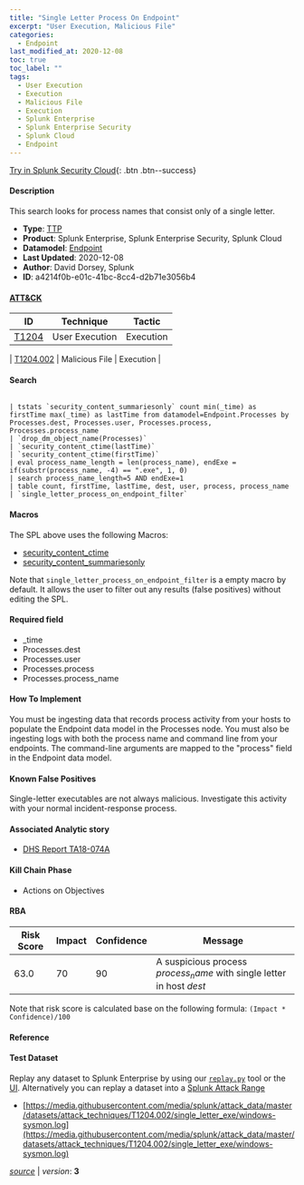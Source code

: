 ```yaml
---
title: "Single Letter Process On Endpoint"
excerpt: "User Execution, Malicious File"
categories:
  - Endpoint
last_modified_at: 2020-12-08
toc: true
toc_label: ""
tags:
  - User Execution
  - Execution
  - Malicious File
  - Execution
  - Splunk Enterprise
  - Splunk Enterprise Security
  - Splunk Cloud
  - Endpoint
---
```




[Try in Splunk Security Cloud](https://www.splunk.com/en_us/cyber-security.html){: .btn .btn--success}

#### Description

This search looks for process names that consist only of a single letter.

- **Type**: [TTP](https://github.com/splunk/security_content/wiki/Detection-Analytic-Types)
- **Product**: Splunk Enterprise, Splunk Enterprise Security, Splunk Cloud
- **Datamodel**: [Endpoint](https://docs.splunk.com/Documentation/CIM/latest/User/Endpoint)
- **Last Updated**: 2020-12-08
- **Author**: David Dorsey, Splunk
- **ID**: a4214f0b-e01c-41bc-8cc4-d2b71e3056b4


#### [ATT&CK](https://attack.mitre.org/)

| ID             | Technique        |  Tactic             |
| -------------- | ---------------- |-------------------- |
| [T1204](https://attack.mitre.org/techniques/T1204/) | User Execution | Execution |

| [T1204.002](https://attack.mitre.org/techniques/T1204/002/) | Malicious File | Execution |

#### Search

```

| tstats `security_content_summariesonly` count min(_time) as firstTime max(_time) as lastTime from datamodel=Endpoint.Processes by Processes.dest, Processes.user, Processes.process, Processes.process_name 
| `drop_dm_object_name(Processes)` 
| `security_content_ctime(lastTime)` 
| `security_content_ctime(firstTime)` 
| eval process_name_length = len(process_name), endExe = if(substr(process_name, -4) == ".exe", 1, 0) 
| search process_name_length=5 AND endExe=1 
| table count, firstTime, lastTime, dest, user, process, process_name 
| `single_letter_process_on_endpoint_filter`
```

#### Macros
The SPL above uses the following Macros:
* [security_content_ctime](https://github.com/splunk/security_content/blob/develop/macros/security_content_ctime.yml)
* [security_content_summariesonly](https://github.com/splunk/security_content/blob/develop/macros/security_content_summariesonly.yml)

Note that `single_letter_process_on_endpoint_filter` is a empty macro by default. It allows the user to filter out any results (false positives) without editing the SPL.

#### Required field
* _time
* Processes.dest
* Processes.user
* Processes.process
* Processes.process_name


#### How To Implement
You must be ingesting data that records process activity from your hosts to populate the Endpoint data model in the Processes node. You must also be ingesting logs with both the process name and command line from your endpoints. The command-line arguments are mapped to the &#34;process&#34; field in the Endpoint data model.

#### Known False Positives
Single-letter executables are not always malicious. Investigate this activity with your normal incident-response process.

#### Associated Analytic story
* [DHS Report TA18-074A](/stories/dhs_report_ta18-074a)


#### Kill Chain Phase
* Actions on Objectives



#### RBA

| Risk Score  | Impact      | Confidence   | Message      |
| ----------- | ----------- |--------------|--------------|
| 63.0 | 70 | 90 | A suspicious process $process_name$ with single letter in host $dest$ |


Note that risk score is calculated base on the following formula: `(Impact * Confidence)/100`



#### Reference


#### Test Dataset
Replay any dataset to Splunk Enterprise by using our [`replay.py`](https://github.com/splunk/attack_data#using-replaypy) tool or the [UI](https://github.com/splunk/attack_data#using-ui).
Alternatively you can replay a dataset into a [Splunk Attack Range](https://github.com/splunk/attack_range#replay-dumps-into-attack-range-splunk-server)

* [https://media.githubusercontent.com/media/splunk/attack_data/master/datasets/attack_techniques/T1204.002/single_letter_exe/windows-sysmon.log](https://media.githubusercontent.com/media/splunk/attack_data/master/datasets/attack_techniques/T1204.002/single_letter_exe/windows-sysmon.log)



[*source*](https://github.com/splunk/security_content/tree/develop/detections/endpoint/single_letter_process_on_endpoint.yml) \| *version*: **3**